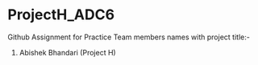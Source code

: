 # ProjectH_ADC6
Github Assignment for Practice
 Team members names with project title:-
 1) Abishek Bhandari (Project H)
